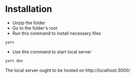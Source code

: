 # Installation
- Unzip the folder
- Go to the folder's root
- Run this command to install necessary files
```bash
yarn
```
- Use this command to start local server
```bash
yarn dev
```
The local server ought to be hosted on http://localhost:3000/
